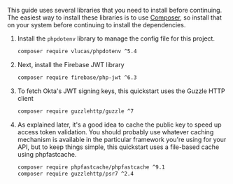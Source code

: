 This guide uses several libraries that you need to install before continuing. The easiest way to install these libraries is to use [Composer](https://getcomposer.org), so install that on your system before continuing to install the dependencies.

1. Install the `phpdotenv` library to manage the config file for this project.

	```bash
	composer require vlucas/phpdotenv ^5.4
	```

2. Next, install the Firebase JWT library

	```bash
	composer require firebase/php-jwt ^6.3
	```

3. To fetch Okta's JWT signing keys, this quickstart uses the Guzzle HTTP client

	```bash
	composer require guzzlehttp/guzzle ^7
	```

4. As explained later, it's a good idea to cache the public key to speed up access token validation. You should probably use whatever caching mechanism is available in the particular framework you're using for your API, but to keep things simple, this quickstart uses a file-based cache using phpfastcache.

	```bash
	composer require phpfastcache/phpfastcache ^9.1
	composer require guzzlehttp/psr7 ^2.4
	```
